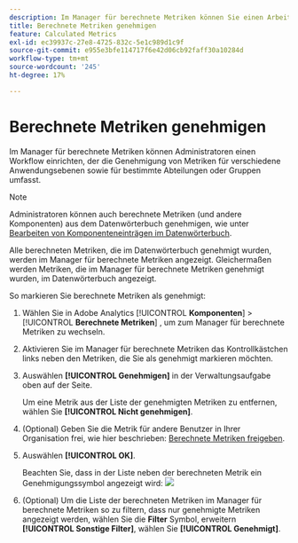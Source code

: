 ```yaml
---
description: Im Manager für berechnete Metriken können Sie einen Arbeitsablauf einrichten, zu dem die Genehmigung von Metriken für verschiedene Anwendungsebenen und spezielle Abteilungen oder Gruppen gehört.
title: Berechnete Metriken genehmigen
feature: Calculated Metrics
exl-id: ec39937c-27e8-4725-832c-5e1c989d1c9f
source-git-commit: e955e3bfe114717f6e42d06cb92faff30a10284d
workflow-type: tm+mt
source-wordcount: '245'
ht-degree: 17%

---
```


# Berechnete Metriken genehmigen

Im Manager für berechnete Metriken können Administratoren einen Workflow einrichten, der die Genehmigung von Metriken für verschiedene Anwendungsebenen sowie für bestimmte Abteilungen oder Gruppen umfasst.

>[!NOTE]
>
>Administratoren können auch berechnete Metriken (und andere Komponenten) aus dem Datenwörterbuch genehmigen, wie unter [Bearbeiten von Komponenteneinträgen im Datenwörterbuch](/help/analyze/analysis-workspace/components/data-dictionary/edit-entries-data-dictionary.md).
>
>Alle berechneten Metriken, die im Datenwörterbuch genehmigt wurden, werden im Manager für berechnete Metriken angezeigt. Gleichermaßen werden Metriken, die im Manager für berechnete Metriken genehmigt wurden, im Datenwörterbuch angezeigt.

So markieren Sie berechnete Metriken als genehmigt:

1. Wählen Sie in Adobe Analytics [!UICONTROL **Komponenten**] > [!UICONTROL **Berechnete Metriken**] , um zum Manager für berechnete Metriken zu wechseln.

1. Aktivieren Sie im Manager für berechnete Metriken das Kontrollkästchen links neben den Metriken, die Sie als genehmigt markieren möchten.

1. Auswählen **[!UICONTROL Genehmigen]** in der Verwaltungsaufgabe oben auf der Seite.

   Um eine Metrik aus der Liste der genehmigten Metriken zu entfernen, wählen Sie **[!UICONTROL Nicht genehmigen]**.

1. (Optional) Geben Sie die Metrik für andere Benutzer in Ihrer Organisation frei, wie hier beschrieben: [Berechnete Metriken freigeben](/help/components/c-calcmetrics/c-workflow/cm-workflow/cm-sharing.md).

1. Auswählen **[!UICONTROL OK]**.

   Beachten Sie, dass in der Liste neben der berechneten Metrik ein Genehmigungssymbol angezeigt wird:  ![](https://spectrum.adobe.com/static/icons/workflow_18/Smock_CheckmarkCircle_18_N.svg)

1. (Optional) Um die Liste der berechneten Metriken im Manager für berechnete Metriken so zu filtern, dass nur genehmigte Metriken angezeigt werden, wählen Sie die **Filter** Symbol, erweitern **[!UICONTROL Sonstige Filter]**, wählen Sie **[!UICONTROL Genehmigt]**.
